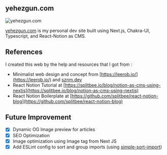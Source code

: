 ## yehezgun.com

![yehezgun.com](https://socialify.git.ci/yehezkielgunawan/yehezgun.com/image?description=1&descriptionEditable=Yehezkiel%20Gunawan%27s%20Personal%20Site%2C%20built%20with%20Next%20JS%20and%20Chakra%20UI&font=KoHo&language=1&logo=https%3A%2F%2Fupload.wikimedia.org%2Fwikipedia%2Fcommons%2Fthumb%2Fa%2Fa9%2FAssassination_Classroom_-_Koro-sensei_smiling_head.svg%2F950px-Assassination_Classroom_-_Koro-sensei_smiling_head.svg.png&owner=1&pattern=Circuit%20Board&theme=Dark)

[yehezgun.com](https://yehezgun.com) is my personal dev site built using Next.js, Chakra-UI, Typescript, and React-Notion as CMS.

## References

I created this web by the help and resources that I got from :

- Minimalist web design and concept from [https://leerob.io/](https://leerob.io/) and [sznm.dev](https://sznm.dev)
- React Notion Tutorial at [https://splitbee.io/blog/notion-as-cms-using-nextjs](https://splitbee.io/blog/notion-as-cms-using-nextjs)
- React Notion Boilerplate at [https://github.com/splitbee/react-notion-blog](https://github.com/splitbee/react-notion-blog)

## Future Improvement
- [X] Dynamic OG Image preview for articles
- [X] SEO Optimization
- [X] Image optimization using Image tag from Next JS
- [X] Add ESLint config to sort and group imports (using [simple-sort-import](https://www.npmjs.com/package/eslint-plugin-simple-import-sort))
